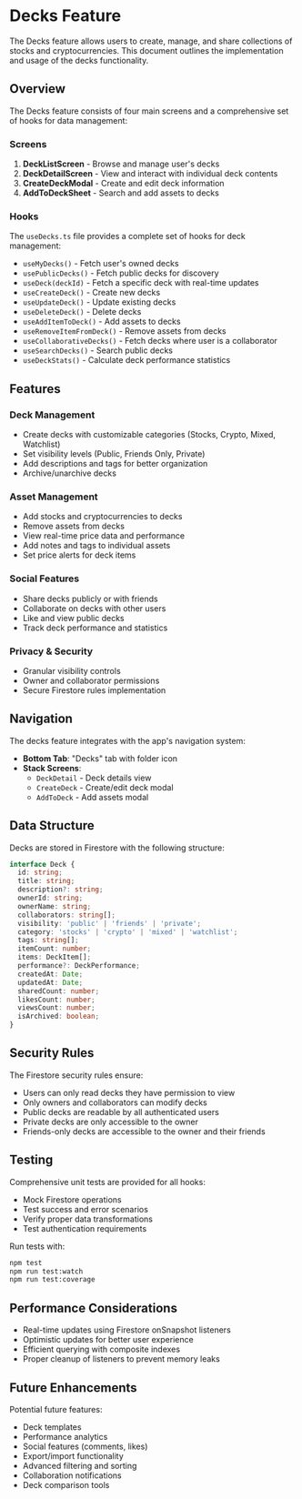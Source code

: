 # Decks Feature

The Decks feature allows users to create, manage, and share collections of stocks and cryptocurrencies. This document outlines the implementation and usage of the decks functionality.

## Overview

The Decks feature consists of four main screens and a comprehensive set of hooks for data management:

### Screens

1. **DeckListScreen** - Browse and manage user's decks
2. **DeckDetailScreen** - View and interact with individual deck contents
3. **CreateDeckModal** - Create and edit deck information
4. **AddToDeckSheet** - Search and add assets to decks

### Hooks

The `useDecks.ts` file provides a complete set of hooks for deck management:

- `useMyDecks()` - Fetch user's owned decks
- `usePublicDecks()` - Fetch public decks for discovery
- `useDeck(deckId)` - Fetch a specific deck with real-time updates
- `useCreateDeck()` - Create new decks
- `useUpdateDeck()` - Update existing decks
- `useDeleteDeck()` - Delete decks
- `useAddItemToDeck()` - Add assets to decks
- `useRemoveItemFromDeck()` - Remove assets from decks
- `useCollaborativeDecks()` - Fetch decks where user is a collaborator
- `useSearchDecks()` - Search public decks
- `useDeckStats()` - Calculate deck performance statistics

## Features

### Deck Management
- Create decks with customizable categories (Stocks, Crypto, Mixed, Watchlist)
- Set visibility levels (Public, Friends Only, Private)
- Add descriptions and tags for better organization
- Archive/unarchive decks

### Asset Management
- Add stocks and cryptocurrencies to decks
- Remove assets from decks
- View real-time price data and performance
- Add notes and tags to individual assets
- Set price alerts for deck items

### Social Features
- Share decks publicly or with friends
- Collaborate on decks with other users
- Like and view public decks
- Track deck performance and statistics

### Privacy & Security
- Granular visibility controls
- Owner and collaborator permissions
- Secure Firestore rules implementation

## Navigation

The decks feature integrates with the app's navigation system:

- **Bottom Tab**: "Decks" tab with folder icon
- **Stack Screens**:
  - `DeckDetail` - Deck details view
  - `CreateDeck` - Create/edit deck modal
  - `AddToDeck` - Add assets modal

## Data Structure

Decks are stored in Firestore with the following structure:

```typescript
interface Deck {
  id: string;
  title: string;
  description?: string;
  ownerId: string;
  ownerName: string;
  collaborators: string[];
  visibility: 'public' | 'friends' | 'private';
  category: 'stocks' | 'crypto' | 'mixed' | 'watchlist';
  tags: string[];
  itemCount: number;
  items: DeckItem[];
  performance?: DeckPerformance;
  createdAt: Date;
  updatedAt: Date;
  sharedCount: number;
  likesCount: number;
  viewsCount: number;
  isArchived: boolean;
}
```

## Security Rules

The Firestore security rules ensure:
- Users can only read decks they have permission to view
- Only owners and collaborators can modify decks
- Public decks are readable by all authenticated users
- Private decks are only accessible to the owner
- Friends-only decks are accessible to the owner and their friends

## Testing

Comprehensive unit tests are provided for all hooks:
- Mock Firestore operations
- Test success and error scenarios
- Verify proper data transformations
- Test authentication requirements

Run tests with:
```bash
npm test
npm run test:watch
npm run test:coverage
```

## Performance Considerations

- Real-time updates using Firestore onSnapshot listeners
- Optimistic updates for better user experience
- Efficient querying with composite indexes
- Proper cleanup of listeners to prevent memory leaks

## Future Enhancements

Potential future features:
- Deck templates
- Performance analytics
- Social features (comments, likes)
- Export/import functionality
- Advanced filtering and sorting
- Collaboration notifications
- Deck comparison tools
